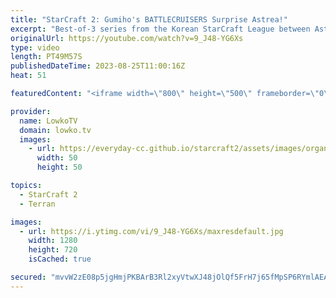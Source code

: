 ```yaml
---
title: "StarCraft 2: Gumiho's BATTLECRUISERS Surprise Astrea!"
excerpt: "Best-of-3 series from the Korean StarCraft League between Astrea (Protoss) and GuMiho (Terran). Both of these players are very creative with their decision making and strategies, and this series is no different. A very cheesy start catches Astrea off guard, but his quick Sentry rush helps him survive"
originalUrl: https://youtube.com/watch?v=9_J48-YG6Xs
type: video
length: PT49M57S
publishedDateTime: 2023-08-25T11:00:16Z
heat: 51

featuredContent: "<iframe width=\"800\" height=\"500\" frameborder=\"0\" src=\"https://www.youtube.com/embed/9_J48-YG6Xs\" allow=\"accelerometer; autoplay; encrypted-media; gyroscope; picture-in-picture\" allowfullscreen></iframe>"

provider:
  name: LowkoTV
  domain: lowko.tv
  images:
    - url: https://everyday-cc.github.io/starcraft2/assets/images/organizations/lowko.tv-50x50.jpg
      width: 50
      height: 50

topics:
  - StarCraft 2
  - Terran

images:
  - url: https://i.ytimg.com/vi/9_J48-YG6Xs/maxresdefault.jpg
    width: 1280
    height: 720
    isCached: true

secured: "mvvW2zE08p5jgHmjPKBArB3Rl2xyVtwXJ48jOlQf5FrH7j65fMpSP6RYmlAEA/d0Pom80tCmPPurZWMLF5yeUBI4exOEyuEU0uNi6zNQSKQ6bnLTQz6n362cHZXb6xPc4MMMR/z3G36C54DnO1FJnI8BRSOy/xaOi0Tb8fu78BFCmDmBYPCZlmUUc3a6oFnq+gYGKqAAUwMBXf3ytQYD7fuPCr/C9zh3KxKl4VLZelHSsTqe73IKGhCG03mMLxpLCTOkmedA5g05tRwu2Ye4p0il2PfrZ4oDLg5y4Tulr3+3wn+3r7COfY6UlxkoDJZLWqOZ2GDCLMt2BnQ87T+vW5RuSRnXIdlbYY82X/IPvhzmuJ1pfamoxi22tgcw0QB6JaJHe0Pb68UuI0zx3sk7DcdwpkExpKm6I8Po5kbDfNI=;N0UhIh0vC2GAJKEL8mgc/Q=="
---
```


